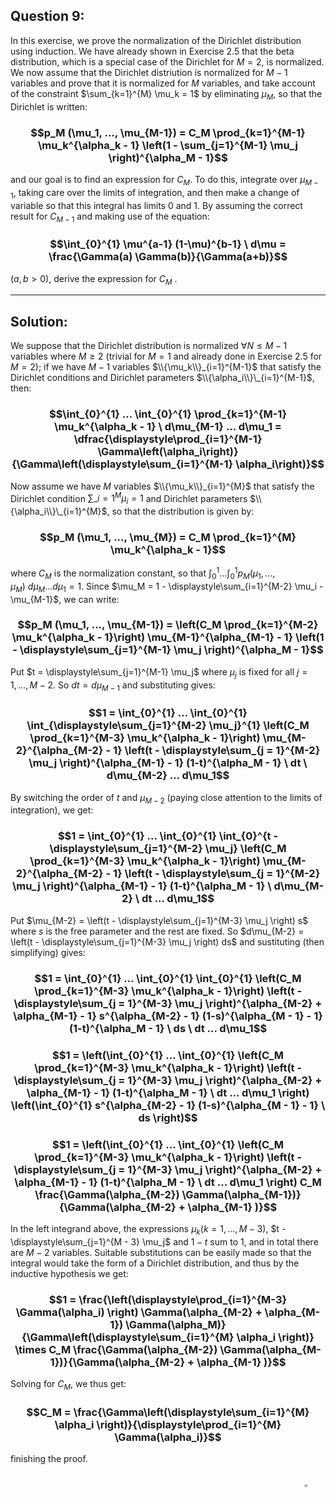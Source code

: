 ## Question 9:

In this exercise, we prove the normalization of the Dirichlet distribution using induction. We have already shown in Exercise 2.5 that the beta distribution, which is a special case of the Dirichlet for $M = 2$, is normalized. We now assume that the Dirichlet distriution is normalized for $M - 1$ variables and prove that it is normalized for $M$ variables, and take account of the constraint $\sum_{k=1}^{M} \mu_k = 1$ by eliminating $\mu_M$, so that the Dirichlet is written:

### $$p_M (\mu_1, ..., \mu_{M-1}) = C_M \prod_{k=1}^{M-1} \mu_k^{\alpha_k - 1} \left(1 - \sum_{j=1}^{M-1} \mu_j \right)^{\alpha_M - 1}$$

and our goal is to find an expression for $C_M$. To do this, integrate over $\mu_{M-1}$, taking care over the limits of integration, and then make a change of variable so that this integral has limits 0 and 1. By assuming the correct result for $C_{M-1}$ and making use of the equation:

### $$\int_{0}^{1} \mu^{a-1} (1-\mu)^{b-1} \ d\mu = \frac{\Gamma(a) \Gamma(b)}{\Gamma(a+b)}$$

($a, b > 0$), derive the expression for $C_M$ .

---
## Solution:

We suppose that the Dirichlet distribution is normalized $\forall N \leq M - 1$ variables where $M \geq 2$ (trivial for $M = 1$ and already done in Exercise 2.5 for $M = 2$); if we have $M - 1$ variables $\\{\mu_k\\}_{i=1}^{M-1}$ that satisfy the Dirichlet conditions and Dirichlet parameters $\\{\alpha_i\\}\_{i=1}^{M-1}$, then:

### $$\int_{0}^{1} ... \int_{0}^{1} \prod_{k=1}^{M-1} \mu_k^{\alpha_k - 1} \ d\mu_{M-1} ... d\mu_1 = \dfrac{\displaystyle\prod_{i=1}^{M-1} \Gamma\left(\alpha_i\right)}{\Gamma\left(\displaystyle\sum_{i=1}^{M-1} \alpha_i\right)}$$

Now assume we have  $M$ variables $\\{\mu_k\\}_{i=1}^{M}$ that satisfy the Dirichlet condition $\displaystyle\sum\_{i=1}^{M} \mu_i = 1$ and Dirichlet parameters $\\{\alpha_i\\}\_{i=1}^{M}$, so that the distribution is given by:

### $$p_M (\mu_1, ..., \mu_{M}) = C_M \prod_{k=1}^{M} \mu_k^{\alpha_k - 1}$$

where $C_M$ is the normalization constant, so that $\displaystyle\int_{0}^{1} ... \displaystyle\int_{0}^{1} p_M (\mu_1, ..., \mu_{M}) \ d\mu_{M} ... d\mu_1 = 1$. Since $\mu_M = 1 - \displaystyle\sum_{i=1}^{M-2} \mu_i - \mu_{M-1}$, we can write:

### $$p_M (\mu_1, ..., \mu_{M-1}) = \left(C_M \prod_{k=1}^{M-2} \mu_k^{\alpha_k - 1}\right) \mu_{M-1}^{\alpha_{M-1} - 1} \left(1 - \displaystyle\sum_{j=1}^{M-1} \mu_j \right)^{\alpha_M - 1}$$

Put $t = \displaystyle\sum_{j=1}^{M-1} \mu_j$ where $\mu_j$ is fixed for all $j = 1, ..., M - 2$. So $dt = d\mu_{M-1}$ and substituting gives:

### $$1 = \int_{0}^{1} ... \int_{0}^{1} \int_{\displaystyle\sum_{j=1}^{M-2} \mu_j}^{1} \left(C_M \prod_{k=1}^{M-3} \mu_k^{\alpha_k - 1}\right) \mu_{M-2}^{\alpha_{M-2} - 1} \left(t - \displaystyle\sum_{j = 1}^{M-2} \mu_j \right)^{\alpha_{M-1} - 1} (1-t)^{\alpha_M - 1} \ dt \ d\mu_{M-2} ... d\mu_1$$

By switching the order of $t$ and $\mu_{M-2}$ (paying close attention to the limits of integration), we get:

### $$1 = \int_{0}^{1} ... \int_{0}^{1} \int_{0}^{t - \displaystyle\sum_{j=1}^{M-2} \mu_j} \left(C_M \prod_{k=1}^{M-3} \mu_k^{\alpha_k - 1}\right) \mu_{M-2}^{\alpha_{M-2} - 1} \left(t - \displaystyle\sum_{j = 1}^{M-2} \mu_j \right)^{\alpha_{M-1} - 1} (1-t)^{\alpha_M - 1} \ d\mu_{M-2} \ dt ... d\mu_1$$

Put $\mu_{M-2} = \left(t - \displaystyle\sum_{j=1}^{M-3} \mu_j \right) s$ where $s$ is the free parameter and the rest are fixed. So $d\mu_{M-2} = \left(t - \displaystyle\sum_{j=1}^{M-3} \mu_j \right) ds$ and sustituting (then simplifying) gives:

### $$1 = \int_{0}^{1} ... \int_{0}^{1} \int_{0}^{1} \left(C_M \prod_{k=1}^{M-3} \mu_k^{\alpha_k - 1}\right) \left(t - \displaystyle\sum_{j = 1}^{M-3} \mu_j \right)^{\alpha_{M-2} + \alpha_{M-1} - 1} s^{\alpha_{M-2} - 1} (1-s)^{\alpha_{M - 1} - 1} (1-t)^{\alpha_M - 1} \ ds \ dt ... d\mu_1$$

### $$1 = \left(\int_{0}^{1} ... \int_{0}^{1} \left(C_M \prod_{k=1}^{M-3} \mu_k^{\alpha_k - 1}\right) \left(t - \displaystyle\sum_{j = 1}^{M-3} \mu_j \right)^{\alpha_{M-2} + \alpha_{M-1} - 1} (1-t)^{\alpha_M - 1} \ dt ... d\mu_1 \right) \left(\int_{0}^{1} s^{\alpha_{M-2} - 1} (1-s)^{\alpha_{M - 1} - 1} \ ds \right)$$

### $$1 = \left(\int_{0}^{1} ... \int_{0}^{1} \left(C_M \prod_{k=1}^{M-3} \mu_k^{\alpha_k - 1}\right) \left(t - \displaystyle\sum_{j = 1}^{M-3} \mu_j \right)^{\alpha_{M-2} + \alpha_{M-1} - 1} (1-t)^{\alpha_M - 1} \ dt ... d\mu_1 \right) C_M \frac{\Gamma(\alpha_{M-2}) \Gamma(\alpha_{M-1})}{\Gamma(\alpha_{M-2} + \alpha_{M-1} )}$$

In the left integrand above, the expressions $\mu_k (k = 1, ..., M - 3)$, $t - \displaystyle\sum_{j=1}^{M - 3} \mu_j$ and $1-t$ sum to 1, and in total there are $M - 2$ variables. Suitable substitutions can be easily made so that the integral would take the form of a Dirichlet distribution, and thus by the inductive hypothesis we get:

### $$1 = \frac{\left(\displaystyle\prod_{i=1}^{M-3} \Gamma(\alpha_i) \right) \Gamma(\alpha_{M-2} + \alpha_{M-1}) \Gamma(\alpha_M)}{\Gamma\left(\displaystyle\sum_{i=1}^{M} \alpha_i \right)} \times C_M \frac{\Gamma(\alpha_{M-2}) \Gamma(\alpha_{M-1})}{\Gamma(\alpha_{M-2} + \alpha_{M-1} )}$$

Solving for $C_M$, we thus get:

### $$C_M = \frac{\Gamma\left(\displaystyle\sum_{i=1}^{M} \alpha_i \right)}{\displaystyle\prod_{i=1}^{M} \Gamma(\alpha_i)}$$

finishing the proof.
$$\ \ \ \ \ \ \ \ \ \ \ \ \ \ \ \ \ \ \ \ \ \ \ \ \ \ \ \ \ \ \ \ \ \ \ \ \ \ \ \ \ \ \ \ \ \ \ \ \ \ \ \ \ \ \ \ \ \ \ \ \ \ \ \ \ \ \ \ \ \ \ \ \ \ \ \ \ \ \ \ \ \ \ \ \ \ \ \ \ \ \ \ \ \ \ \ \ \ \ \ \ \ \ \ \ \ \ \ \ \ \ \ \ \ \ \ \ \ \ \ \ \ \ \ \ \ \ \ \ \ \ \ \ \ \ \ \ \ \ \ \ \ \ \ \ \ \ \ \ \ \ \ \ \ \ \ \ \ \ \ \ \ \ \ \ \ \ \ \ \ \ \ \ \ \ \ \ \ \ \ \ \ \ \ \ \ \ \ \ \ \ \ \ \ \ \ \ \ \ \ \ \ \ \ \ \ \ \ \ \ \ \ \ \ \ \ \ \ \ \ \ \ \ \ \ \ \ \ \ \ \ \ \ \ \ \ \ \ \ \ \square$$
